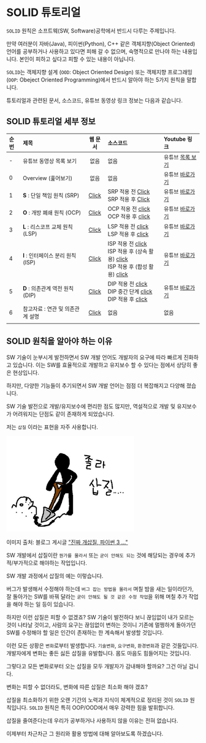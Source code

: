 # SOLID 튜토리얼

`SOLID` 원칙은 소프트웨(SW, Software)공학에서 반드시 다루는 주제입니다.

만약 여러분이 자바(Java), 피이썬(Python), C++ 같은 객체지향(Object Oriented) 언어를 공부하거나 사용하고 있다면 피해 갈 수 없으며, 숙명적으로 만나야 하는 내용입니다. 본인이 피하고 싶다고 피할 수 있는 내용이 아닙니다.

`SOLID`는 객체지향 설계 (`OOD`: Object Oriented Design) 또는 객체지향 프로그래밍 (`OOP`: Obeject Oriented Programming)에서 반드시 알아야 하는 5가지 원칙을 말합니다.

튜토리얼과 관련된 문서, 소스코드, 유튜브 동영상 링크 정보는 다음과 같습니다.

## SOLID 튜토리얼 세부 정보

|순번|제목|웹 문서|소스코드|Youtube 링크|
|:---|:---|:---:|:---|:---|
|-|유튜브 동영상 목록 보기|없음|없음|유튜브 [목록 보기](https://www.youtube.com/playlist?list=PLRUS1nW-CfncWwWByDX-MRHZvJJwE-oz7)|
|0|Overview (훑어보기)|없음|없음|유튜브 [바로가기](https://youtu.be/59vNT83fcTA)|
|1|**S** : 단일 책임 원칙 (SRP)|[Click](./docs/01_solid-srp.md)|SRP 적용 전 [Click](./codes/01_01_solid-tutorial-srp-before.py) <br>SRP 적용 후 [Click](./codes/01_02_solid-tutorial-srp-after.py)|유튜브 [바로가기](https://youtu.be/dzsmyn40FoM)|
|2|**O** : 개방 폐쇄 원칙 (OCP)|[Click](./01_01_intro_to_mermaid.md)|OCP 적용 전 [click](./codes/02_01_solid-tutorial-ocp-before.py) <br>OCP 적용 후 [click](./codes/02_02_solid-tutorial-ocp-after.py) |유튜브 [바로가기](https://youtu.be/2sYPFJS2HzY)|
|3|**L** : 리스코프 교체 원칙 (LSP)|[Click](./01_01_intro_to_mermaid.md)|LSP 적용 전 [click](./codes/03_01_solid-tutorial-lsp-before.py) <br>LSP 적용 후 [click](./codes/03_02_solid-tutorial-lsp-after.py)|유튜브 [바로가기](https://youtu.be/ebTdQrCGXvg)|
|4|**I** : 인터페이스 분리 원칙 (ISP)|[Click](./01_01_intro_to_mermaid.md)|ISP 적용 전 [click](./codes/04_01_solid-isp-before.py) <br>ISP 적용 후 (상속 활용) [click](./codes/04_02_solid-isp-after-inheritance.py) <br>ISP 적용 후 (합성 활용) [click](./codes/04_03_solid-isp-after-composition.py) |유튜브 [바로가기](https://youtu.be/eU2Gx-0TwPk)|
|5|**D** : 의존관계 역전 원칙 (DIP)|[Click](./01_01_intro_to_mermaid.md)| DIP 적용 전 [click](./codes/05_01_solid_dip_before.py) <br> DIP 중간 단계 [click](codes/05_02_solid_dip_intermediate.py) <br> DIP 적용 후 [click](codes/05_03_solid_dip_after.py) |유튜브 [바로가기](https://youtu.be/riZjLpvO8xk)|
|6|참고자료 : 연관 및 의존관계 설명|[Click](./docs/relationship-association-vs-dependency.md)|없음|없음|
||||||


## SOLID 원칙을 알아야 하는 이유

SW 기술이 눈부시게 발전하면서 SW 개발 언어도 개발자의 요구에 따라 빠르게 진화하고 있습니다. 이는 SW를 효율적으로 개발하고 유지보수 할 수 있다는 점에서 상당히 좋은 현상입니다.

하지만, 다양한 기능들이 추기되면서 SW 개발 언어는 점점 더 복잡해지고 다양해 졌습니다.

SW 기술 발전으로 개발/유지보수에 편리한 점도 많지만, 역설적으로 개발 및 유지보수가 어려워지는 단점도 같이 존재하게 되었습니다.

저는 `삽질` 이라는 표현을 자주 사용합니다.

<img src="./imgs/sabjil.jpg" alt="Babara Liskov" height="250">

이미지 출처: 블로그 게시글 ["진짜 개삽질, 파이썬 3 ..."](https://blog.naver.com/PostView.nhn?blogId=nackji80&logNo=221263224490&parentCategoryNo=&categoryNo=54&viewDate=&isShowPopularPosts=true&from=search)

SW 개발에서 삽질이란 `뭔가를 몰라서` 또는 `굳이 안해도 되는` 것에 해당되는 경우에 추가적/부가적으로 해야하는 작업입니다. 

SW 개발 과정에서 삽질의 예는 이렇습니다. 

버그가 발생해서 수정해야 하는데 `버그 잡는 방법을 몰라서` 며칠 밤을 새는 일이라던가, 잘 돌아가는 SW를 바꿔 달라는 `굳이 안해도 될 것 같은 수정 작업`을 위해 며칠 추가 작업을 해야 하는 일 등이 있습니다.

하지만 이런 삽질은 피할 수 없겠죠? SW 기술이 발전하다 보니 끊임없이 내가 모르는 것이 나타날 것이고, 사람의 요구는 끊임없이 변하는 것이니 기존에 멀쩡하게 돌아가던 SW를 수정해야 할 일은 인간이 존재하는 한 계속해서 발생할 것입니다.

이런 모든 상황은 `변화`로부터 발생합니다. `기술변화`, `요구변화`, `환경변화`과 같은 것들입니다. 개발자에게 변화는 좋든 싫든 삽질을 유발합니다. 몸도 마음도 힘들어지는 것입니다. 

그렇다고 모든 변화로부터 오는 삽질을 모두 개발자가 감내해야 할까요? 그건 아닐 겁니다.

변화는 피할 수 없더라도, 변화에 따른 삽질은 최소화 해야 겠죠? 

삽질을 최소화하기 위한 오랜 기간의 노력과 지식이 체계적으로 정리된 것이 `SOLID` 원칙입니다. `SOLID` 원칙은 특히 OOP/OOD에서 매우 강력한 힘을 발휘합니다.

삽질을 줄여준다는데 우리가 공부하거나 사용하지 않을 이유는 전혀 없습니다.

이제부터 차근차근 그 원리와 활용 방법에 대해 알아보도록 하겠습니다.



